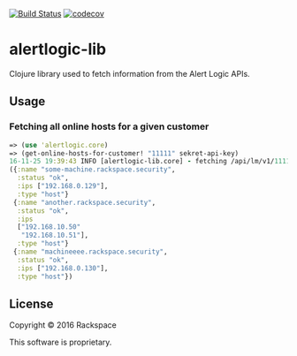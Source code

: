 [![Build Status](https://travis-ci.com/RackSec/alertlogic-lib.svg?token=SsdaNZWmAMhuouKpWNZa&branch=master)](https://travis-ci.com/RackSec/alertlogic-lib)
[![codecov](https://codecov.io/gh/RackSec/alertlogic-lib/branch/master/graph/badge.svg?token=PILVJJwrfX)](https://codecov.io/gh/RackSec/alertlogic-lib)

# alertlogic-lib

Clojure library used to fetch information from the Alert Logic APIs.

## Usage

### Fetching all online hosts for a given customer

```clojure
=> (use 'alertlogic.core)
=> (get-online-hosts-for-customer! "11111" sekret-api-key)
16-11-25 19:39:43 INFO [alertlogic-lib.core] - fetching /api/lm/v1/11111/hosts
({:name "some-machine.rackspace.security",
  :status "ok",
  :ips ["192.168.0.129"],
  :type "host"}
 {:name "another.rackspace.security",
  :status "ok",
  :ips
  ["192.168.10.50"
   "192.168.10.51"],
  :type "host"}
 {:name "machineeee.rackspace.security",
  :status "ok",
  :ips ["192.168.0.130"],
  :type "host"})
```

## License

Copyright © 2016 Rackspace

This software is proprietary.
